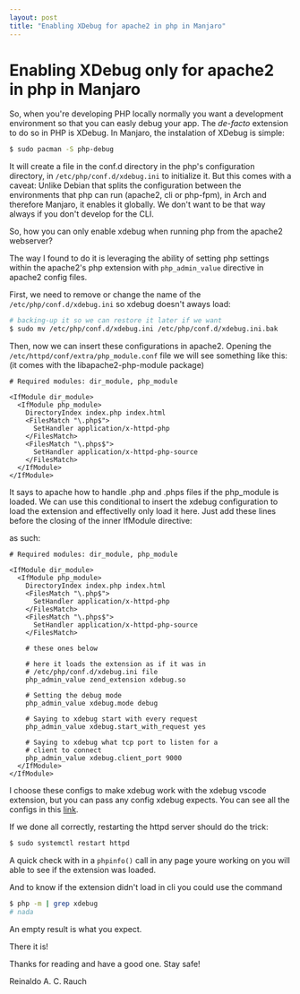 ```yaml
---
layout: post
title: "Enabling XDebug for apache2 in php in Manjaro"
---
```


# Enabling XDebug only for apache2 in php in Manjaro #

So, when you're developing PHP locally normally you want a development environment so that you can easly debug your app. The _de-facto_ extension to do so in PHP is XDebug. In Manjaro, the instalation of XDebug is simple:

```bash
$ sudo pacman -S php-debug
```

It will create a file in the conf.d directory in the php's configuration directory, in `/etc/php/conf.d/xdebug.ini` to initialize it. But this comes with a caveat: Unlike Debian that splits the configuration between the environments that php can run (apache2, cli or php-fpm), in Arch and therefore Manjaro, it enables it globally. We don't want to be that way always if you don't develop for the CLI.

So, how you can only enable xdebug when running php from the apache2 webserver?

The way I found to do it is leveraging the ability of setting php settings within the apache2's php extension with `php_admin_value` directive in apache2 config files.

First, we need to remove or change the name of the `/etc/php/conf.d/xdebug.ini` so xdebug doesn't aways load:

```bash
# backing-up it so we can restore it later if we want
$ sudo mv /etc/php/conf.d/xdebug.ini /etc/php/conf.d/xdebug.ini.bak 
```

Then, now we can insert these configurations in apache2. Opening the `/etc/httpd/conf/extra/php_module.conf` file we will see something like this: (it comes with the libapache2-php-module package)

```ApacheConf
# Required modules: dir_module, php_module

<IfModule dir_module>
  <IfModule php_module>
    DirectoryIndex index.php index.html
    <FilesMatch "\.php$">
      SetHandler application/x-httpd-php
    </FilesMatch>
    <FilesMatch "\.phps$">
      SetHandler application/x-httpd-php-source
    </FilesMatch>
  </IfModule>
</IfModule>
```

It says to apache how to handle .php and .phps files if the php_module is loaded. We can use this conditional to insert the xdebug configuration to load the extension and effectivelly only load it here.
Just add these lines before the closing of the inner IfModule directive:

as such:

```ApacheConf
# Required modules: dir_module, php_module

<IfModule dir_module>
  <IfModule php_module>
    DirectoryIndex index.php index.html
    <FilesMatch "\.php$">
      SetHandler application/x-httpd-php
    </FilesMatch>
    <FilesMatch "\.phps$">
      SetHandler application/x-httpd-php-source
    </FilesMatch>

    # these ones below

    # here it loads the extension as if it was in 
    # /etc/php/conf.d/xdebug.ini file
    php_admin_value zend_extension xdebug.so

    # Setting the debug mode
    php_admin_value xdebug.mode debug

    # Saying to xdebug start with every request
    php_admin_value xdebug.start_with_request yes

    # Saying to xdebug what tcp port to listen for a 
    # client to connect
    php_admin_value xdebug.client_port 9000
  </IfModule>
</IfModule>
```

I choose these configs to make xdebug work with the xdebug vscode extension, but you can pass any config xdebug expects. You can see all the configs in this [link](https://xdebug.org/docs/all_settings).

If we done all correctly, restarting the httpd server should do the trick:

```bash
$ sudo systemctl restart httpd
```

A quick check with in a `phpinfo()` call in any page youre working on you will able to see if the extension was loaded.

And to know if the extension didn't load in cli you could use the command

```bash
$ php -m | grep xdebug
# nada
```

An empty result is what you expect.

There it is!

Thanks for reading and have a good one. Stay safe!

Reinaldo A. C. Rauch